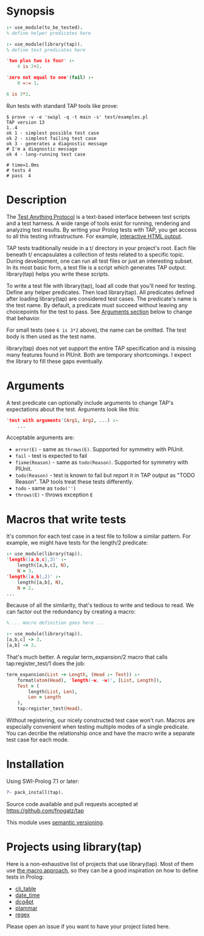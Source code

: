 # Synopsis

```prolog
:- use_module(to_be_tested).
% define helper predicates here

:- use_module(library(tap)).
% define test predicates here

'two plus two is four' :-
    4 is 2+2.

'zero not equal to one'(fail) :-
    0 =:= 1.

6 is 3*2.
```

Run tests with standard TAP tools like prove:

```shell
$ prove -v -e 'swipl -q -t main -s' test/examples.pl
TAP version 13
1..4
ok 1 - simplest possible test case
ok 2 - simplest failing test case
ok 3 - generates a diagnostic message
# I'm a diagnostic message
ok 4 - long-running test case

# time=1.0ms
# tests 4
# pass  4
```

# Description

The [Test Anything Protocol](http://testanything.org/) is a text-based interface between test scripts and a test harness. A wide range of tools exist for running, rendering and analyzing test results. By writing your Prolog tests with TAP, you get access to all this testing infrastructure. For example, [interactive HTML output](http://www.spurkis.org/TAP-Formatter-HTML/test-output.html).

TAP tests traditionally reside in a t/ directory in your project's root. Each file beneath t/ encapsulates a collection of tests related to a specific topic. During development, one can run all test files or just an interesting subset. In its most basic form, a test file is a script which generates TAP output. library(tap) helps you write these scripts.

To write a test file with library(tap), load all code that you'll need for testing. Define any helper predicates. Then load library(tap). All predicates defined after loading library(tap) are considered test cases. The predicate's name is the test name. By default, a predicate must succeed without leaving any choicepoints for the test to pass. See [Arguments section](#arguments) below to change that behavior.

For small tests (see `6 is 3*2` above), the name can be omitted. The test body is then used as the test name.

library(tap) does not yet support the entire TAP specification and is missing many features found in PlUnit. Both are temporary shortcomings. I expect the library to fill these gaps eventually.

# <a name="arguments"></a>Arguments

A test predicate can optionally include arguments to change TAP's expectations about the test. Arguments look like this:

```prolog
'test with arguments'(Arg1, Arg2, ...) :-
    ...
```

Acceptable arguments are:

  * `error(E)` - same as `throws(E)`. Supported for symmetry with PlUnit.
  * `fail` - test is expected to fail
  * `fixme(Reason)` - same as `todo(Reason)`. Supported for symmetry with PlUnit.
  * `todo(Reason)` - test is known to fail but report it in TAP output as "TODO Reason". TAP tools treat these tests differently.
  * `todo` - same as `todo('')`
  * `throws(E)` - throws exception `E`

# <a name="macros"></a>Macros that write tests

It's common for each test case in a test file to follow a similar pattern. For example, we might have tests for the length/2 predicate:

```prolog
:- use_module(library(tap)).
'length([a,b,c],3)' :-
    length([a,b,c], N),
    N = 3.
'length([a,b],2)' :-
    length([a,b], N),
    N = 2.
...
```

Because of all the similarity, that's tedious to write and tedious to read. We can factor out the redundancy by creating a macro:

```prolog
% ... macro definition goes here ...

:- use_module(library(tap)).
[a,b,c] -> 3.
[a,b] -> 2.
```

That's much better. A regular term_expansion/2 macro that calls tap:register_test/1 does the job:

```prolog
term_expansion(List -> Length, (Head :- Test)) :-
    format(atom(Head), 'length(~w, ~w)', [List, Length]),
    Test = (
        length(List, Len),
        Len = Length
    ),
    tap:register_test(Head).
```

Without registering, our nicely constructed test case won't run. Macros are especially convenient when testing multiple modes of a single predicate. You can decribe the relationship once and have the macro write a separate test case for each mode.

# Installation

Using SWI-Prolog 7.1 or later:

```prolog
?- pack_install(tap).
```

Source code available and pull requests accepted at https://github.com/fnogatz/tap

This module uses [semantic versioning](http://semver.org/).

# Projects using library(tap)

Here is a non-exhaustive list of projects that use library(tap). Most of them use [the macro approach](#macros), so they can be a good inspiration on how to define tests in Prolog:

- [cli_table](https://github.com/fnogatz/cli_table)
- [date_time](https://github.com/fnogatz/date_time)
- [dcg4pt](https://github.com/fnogatz/dcg4pt)
- [plammar](https://github.com/fnogatz/plammar)
- [regex](https://github.com/mndrix/regex)

Please open an issue if you want to have your project listed here.
